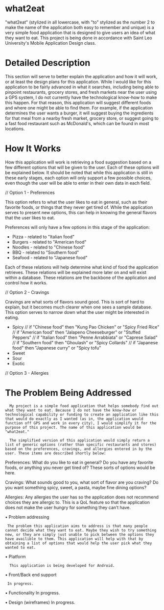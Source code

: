 # what2eat

"what2eat" (stylized in all lowercase, with "to" stylized as the number 2 to make the name of the application both easy to remember and unique) is a very simple food application that is designed to give users an idea of what they want to eat. This project is being done in accordance with Saint Leo University's Mobile Application Design class.

# Detailed Description

This section will serve to better explain the application and how it will work, or at least the design plans for this application. While I would like for this application to be fairly advanced in what it searches, including being able to pinpoint restaurants, grocery stores, and fresh markets near the user using a GPS system, I do not currently have the technological know-how to make this happen. For that reason, this application will suggest different foods and where one might be able to find them. For example, if the application determines the user wants a burger, it will suggest buying the ingredients for that meal from a nearby fresh market, grocery store, or suggest going to a fast food restaurant such as McDonald's, which can be found in most locations.

# How It Works

How this application will work is retrieving a food suggestion based on a few different options that will be given to the user. Each of these options will be explained below. It should be noted that while this application is still in these early stages, each option will only support a few possible choices, even though the user will be able to enter in their own data in each field.

// Option 1 - Preferences 

This option refers to what the user likes to eat in general, such as their favorite foods, or things that they never get tired of. While the application serves to present new options, this can help in knowing the general flavors that the user likes to eat.

Preferences will only have a few options in this stage of the application:

- Pizza - related to "Italian food"
- Burgers - related to "American food"
- Noodles - related to "Chinese food"
- BBQ - related to "Southern food"
- Seafood - related to "Japanese food"

Each of these relations will help determine what kind of food the application retrieves. These relations will be explained more later on and will exist within a database. These relations are the backbone of the application and control how it works.

// Option 2 - Cravings

Cravings are what sorts of flavors sound good. This is sort of hard to explain, but it becomes much clearer when one sees a sample database. This option serves to narrow down what the user might be interested in eating.

- Spicy
// if "Chinese food" then "Kung Pao Chicken" or "Spicy Fried Rice"
// if "American food" then "Jalapeno Cheeseburger" or "Stuffed Peppers"
// if "Italian food" then "Penne Arrabbiata" or "Caprese Salad"
// if "Southern food" then "Ghoulash" or "Spicy Collards"
// if "Japanese food" then "Japanese curry" or "Spicy tofu"
- Sweet
- Sour
- Exotic



// Option 3 - Allergies

# The Problem Being Addressed 



      My project is a simple food application that helps somebody find out what they want to eat. Because I do not have the know-how or technological capability or funding to create an application like this that would do exactly as I wanted (as in, the application would function off GPS and work in every city), I would simplify it for the purpose of this project. The name of this application would be "what2eat."

      The simplified version of this application would simply return a list of generic options (rather than specific restaurants and stores) based on the preferences, cravings, and allergies entered in by the user. These items are described shortly below:

Preferences: What do you like to eat in general? Do you have any favorite foods, or anything you never get tired of? These sorts of options would be here.

Cravings: What sounds good to you, what sort of flavor are you craving? Do you want something spicy, sweet, a pasta, maybe fine dining options?

Allergies: Any allergies the user has so the application does not recommend choices they are allergic to. This is a QoL feature so that the application does not make the user hungry for something they can’t have.

•	Problem addressing

     The problem this application aims to address is that many people cannot decide what they want to eat. Maybe they wish to try something new, or they are simply just unable to pick between the options they have availible to them. This application will help with that by obtaining a list of options that would help the user pick what they wanted to eat.
     
•	Platform

      This application is being developed for Android.
      
•	Front/Back end support

     In progress.
     
•	Functionality
      In progress.
      
•	Design (wireframes)
      In progress.
